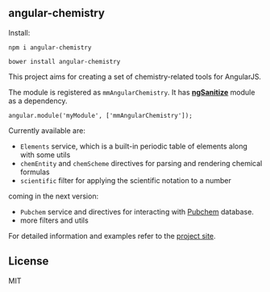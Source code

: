 ## angular-chemistry

Install:

`npm i angular-chemistry`

`bower install angular-chemistry`

This project aims for creating a set of chemistry-related tools for AngularJS.

The module is registered as `mmAngularChemistry`. It has [**ngSanitize**](https://docs.angularjs.org/api/ngSanitize) module as a dependency.

`angular.module('myModule', ['mmAngularChemistry']);`

Currently available are:
+ `Elements` service, which is a built-in periodic table of elements along with some utils
+ `chemEntity` and `chemScheme` directives for parsing and rendering chemical formulas
+ `scientific` filter for applying the scientific notation to a number
   
coming in the next version:
+ `Pubchem` service and directives for interacting with [Pubchem](https://pubchem.ncbi.nlm.nih.gov/) database.
+ more filters and utils

For detailed information and examples refer to the [project site](http://mmmalik.github.io/angular-chemistry/#/).

## License
MIT